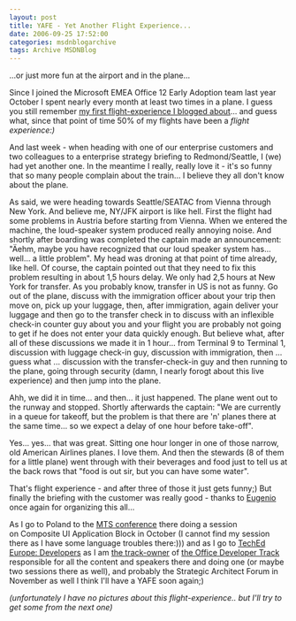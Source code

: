 ```yaml
---
layout: post
title: YAFE - Yet Another Flight Experience...
date: 2006-09-25 17:52:00
categories: msdnblogarchive
tags: Archive MSDNBlog
---
```


...or just more fun at the airport and in the plane...


Since I joined the Microsoft EMEA Office 12 Early Adoption team last year October I spent nearly every month at least two times in a plane. I guess you still remember [my first flight-experience I blogged about](http://blogs.msdn.com/mszcool/archive/2005/11/28/497410.aspx)... and guess what, since that point of time 50% of my flights have been a *flight experience:)*


And last week - when heading with one of our enterprise customers and two colleagues to a enterprise strategy briefing to Redmond/Seattle, I (we) had yet another one. In the meantime I really, really love it - it's so funny that so many people complain about the train... I believe they all don't know about the plane.


As said, we were heading towards Seattle/SEATAC from Vienna through New York. And believe me, NY/JFK airport is like hell. First the flight had some problems in Austria before starting from Vienna. When we entered the machine, the loud-speaker system produced really annoying noise. And shortly after boarding was completed the captain made an announcement: "Äehm, maybe you have recognized that our loud speaker system has... well... a little problem". My head was droning at that point of time already, like hell. Of course, the captain pointed out that they need to fix this problem resulting in about 1,5 hours delay. We only had 2,5 hours at New York for transfer. As you probably know, transfer in US is not as funny. Go out of the plane, discuss with the immigration officer about your trip then move on, pick up your luggage, then, after immigration, again deliver your luggage and then go to the transfer check in to discuss with an inflexible check-in counter guy about you and your flight you are probably not going to get if he does not enter your data quickly enough. But believe what, after all of these discussions we made it in 1 hour... from Terminal 9 to Terminal 1, discussion with luggage check-in guy, discussion with immigration, then ... guess what ... discussion with the transfer-check-in guy and then running to the plane, going through security (damn, I nearly forogt about this live experience) and then jump into the plane.


Ahh, we did it in time... and then... it just happened. The plane went out to the runway and stopped. Shortly afterwards the captain: "We are currently in a queue for takeoff, but the problem is that there are 'n' planes there at the same time... so we expect a delay of one hour before take-off".


Yes... yes... that was great. Sitting one hour longer in one of those narrow, old American Airlines planes. I love them. And then the stewards (8 of them for a little plane) went through with their beverages and food just to tell us at the back rows that "food is out sir, but you can have some water".


That's flight experience - and after three of those it just gets funny;) But finally the briefing with the customer was really good - thanks to [Eugenio](http://blogs.msdn.com/eugeniop) once again for organizing this all...


As I go to Poland to the [MTS conference](http://www.konferencjamts.pl/index.asp?p=agenda&s=info) there doing a session on Composite UI Application Block in October (I cannot find my session there as I have some language troubles there:))) and as I go to [TechEd Europe: Developers](http://www.mseventseurope.com/TechEd/06/pre/defaultdev.aspx) as I am [the track-owner](http://www.mseventseurope.com/TechEd/06/Pre/Static/Developers/ContentTeam.aspx) of [the Office Developer Track](http://www.mseventseurope.com/TechEd/06/Pre/Static/Developers/Tracks.aspx#off) responsible for all the content and speakers there and doing one (or maybe two sessions there as well), and probably the Strategic Architect Forum in November as well I think I'll have a YAFE soon again;)


*(unfortunately I have no pictures about this flight-experience.. but I'll try to get some from the next one)*


